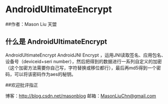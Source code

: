 
# AndroidUltimateEncrypt



##作者：Mason Liu           天盟

## 什么是 AndroidUltimateEncrypt

AndroidUltimateEncrypt AndroidJNI Encrypt ，运用JNI读取签名、应用包名、设备号（deviceid+seri  number），然后把得到的数据进行一系列自定义的加密（这个加密方法需要你自己写，字符替换或移位都行），最后再md5得到一个密码，可以将该密码作为aes的秘钥。



##欢迎批评指正

博客：http://blog.csdn.net/masonblog
邮箱：MasonLiuChn@gmail.com








